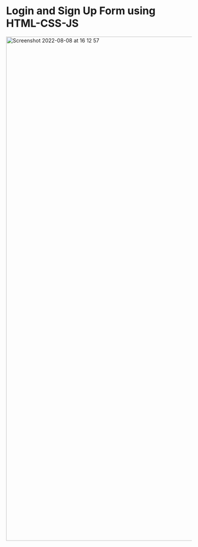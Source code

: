 # Login and Sign Up Form using HTML-CSS-JS

<img width="1367" alt="Screenshot 2022-08-08 at 16 12 57" src="https://user-images.githubusercontent.com/42389395/183451632-ff908499-ff25-4671-8f09-787eb7435c43.png">

